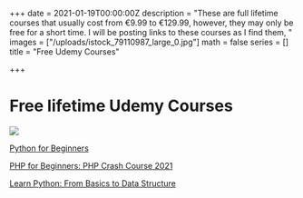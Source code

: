 +++
date = 2021-01-19T00:00:00Z
description = "These are full lifetime courses that usually cost from €9.99 to €129.99, however, they may only be free for a short time. I will be posting links to these courses as I find them, "
images = ["/uploads/istock_79110987_large_0.jpg"]
math = false
series = []
title = "Free Udemy Courses"

+++

# Free lifetime Udemy Courses

![](/uploads/istock_79110987_large_0.jpg)

[Python for Beginners](https://www.udemy.com/course/python-tutorial-for-beginners-g/?ranMID=39197&ranEAID=TnL5HPStwNw&ranSiteID=TnL5HPStwNw-AY78PlelUVYN0eyop_eT8A&utm_source=aff-campaign&LSNPUBID=TnL5HPStwNw&utm_medium=udemyads&couponCode=MYREFERRAL)

[PHP for Beginners: PHP Crash Course 2021](https://www.udemy.com/course/learn-php-for-beginners-php-crash-course-2021/?ranMID=39197&ranEAID=TnL5HPStwNw&ranSiteID=TnL5HPStwNw-D77fKW4McP9khTdKth3vCg&LSNPUBID=TnL5HPStwNw&utm_source=aff-campaign&utm_medium=udemyads)

[Learn Python: From Basics to Data Structure](https://www.udemy.com/course/learn-python-from-basics-to-data-structure/?ranMID=39197&ranEAID=TnL5HPStwNw&ranSiteID=TnL5HPStwNw-gNvuq1ytpTiekJKdxDwuvA&LSNPUBID=TnL5HPStwNw&utm_source=aff-campaign&utm_medium=udemyads&couponCode=AABF2CFBCDF4574449BB "Learn Python: From Basics to Data Structure")